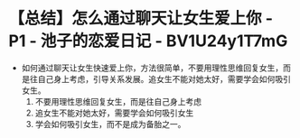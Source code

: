 # 【总结】怎么通过聊天让女生爱上你 - P1 - 池子的恋爱日记 - BV1U24y1T7mG

-   如何通过聊天让女生快速爱上你，方法很简单，不要用理性思维回复女生，而是往自己身上考虑，引导关系发展。追女生不能对她太好，需要学会如何吸引女生。
    1.  不要用理性思维回复女生，而是往自己身上考虑
    2.  追女生不能对她太好，需要学会如何吸引女生
    3.  学会如何吸引女生，而不是成为备胎之一。